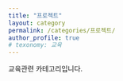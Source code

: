 ```yaml
---
title: "프로젝트"
layout: category
permalink: /categories/프로젝트/
author_profile: true
# texonomy: 교육
---
```

교육관련 카테고리입니다.

